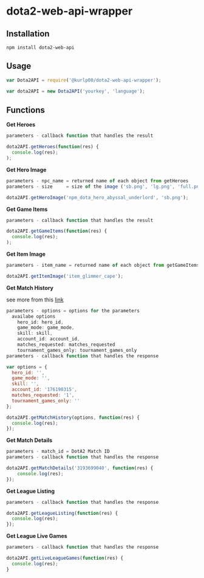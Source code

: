 # dota2-web-api-wrapper

## Installation
  `npm install dota2-web-api`

## Usage
  ```javascript
  var Dota2API = require('@kurlp00/dota2-web-api-wrapper');
  
  var dota2API = new Dota2API('yourkey', 'language');
  ```
  
## Functions
  
  **Get Heroes** 
  
  ```javascript
  parameters - callback function that handles the result
  
  dota2API.getHeroes(function(res) {
    console.log(res);
  );
  ```
  
  **Get Hero Image**
  
  ```javascript
  parameters - npc_name = returned name of each object from getHeroes
  parameters - size     = size of the image ('sb.png', 'lg.png', 'full.png', 'vert.jpg')
  
  dota2API.getHeroImage('npm_dota_hero_abyssal_underlord', 'sb.png');
  ```
  
  **Get Game Items**
  
  ```javascript
  parameters - callback function that handles the result
  
  dota2API.getGameItems(function(res) {
    console.log(res);
  );
  ```
  
  **Get Item Image**
  
  ```javascript
  parameters - item_name = returned name of each object from getGameItems
  
  dota2API.getItemImage('item_glimmer_cape');
  ```
  
  **Get Match History**
  
  see more from this [link](https://wiki.teamfortress.com/wiki/WebAPI/GetMatchHistory)
  
  ```javascript
  parameters - options = options for the parameters
    availabe options
      hero_id: hero_id,
      game_mode: game_mode,
      skill: skill,
      account_id: account_id,
      matches_requested: matches_requested
      tournament_games_only: tournament_games_only
  parameters - callback function that handles the response
  
  var options = {
    hero_id: '',
    game_mode: '',
    skill: '',
    account_id: '176190315',
    matches_requested: '1',
    tournament_games_only: ''
  };
  
  dota2API.getMatchHistory(options, function(res) {
    console.log(res);
  });
  ```
  
  **Get Match Details**
  
  ```javascript
  parameters - match_id = DotA2 Match ID
  parameters - callback function that handles the response
  
  dota2API.getMatchDetails('3193699040', function(res) {
	  console.log(res);
  });
  ```
  
  **Get League Listing**
  
  ```javascript
  parameters - callback function that handles the response
  
  dota2API.getLeagueListing(function(res) {
    console.log(res);
  });
  ```
  
  **Get League Live Games**
  
  ```javascript
  parameters - callback function that handles the response
  
  dota2API.getLiveLeagueGames(function(res) {
    console.log(res);
  }
  ```
  
  
